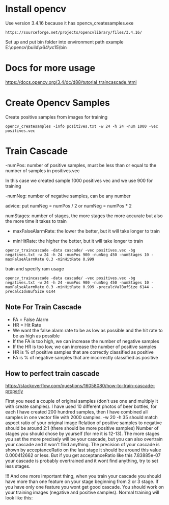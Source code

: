 # Install opencv

Use version 3.4.16 because it has opencv_createsamples.exe
```
https://sourceforge.net/projects/opencvlibrary/files/3.4.16/
```
Set up and put bin folder into environment path
example E:\opencv\build\x64\vc15\bin

# Docs for more usage

https://docs.opencv.org/3.4/dc/d88/tutorial_traincascade.html

# Create Opencv Samples

Create positive samples from images for training
```
opencv_createsamples -info positives.txt -w 24 -h 24 -num 1000 -vec positives.vec
```

# Train Cascade

-numPos: number of positive samples, must be less than or equal to the number of samples in positives.vec

In this case we created sample 1000 positives vec and we use 900 for training

-numNeg: number of negative samples, can be any number

advice: put numNeg = numPos / 2 or numNeg = numPos * 2

numStages: number of stages, the more stages the more accurate but also the more time it takes to train

- maxFalseAlarmRate: the lower the better, but it will take longer to train

- minHitRate: the higher the better, but it will take longer to train
```
opencv_traincascade -data cascade/ -vec positives.vec -bg negatives.txt -w 24 -h 24 -numPos 900 -numNeg 450 -numStages 10 -maxFalseAlarmRate 0.3 -minHitRate 0.999 
```

train and specify ram usage
```
opencv_traincascade -data cascade/ -vec positives.vec -bg negatives.txt -w 24 -h 24 -numPos 900 -numNeg 450 -numStages 10 -maxFalseAlarmRate 0.3 -minHitRate 0.999 -precalcValBufSize 6144 -precalcIdxBufSize 6144
```

## Note For Train Cascade
 
- FA = False Alarm
- HR = Hit Rate
- We want the false alarm rate to be as low as possible and the hit rate to be as high as possible
- If the FA is too high, we can increase the number of negative samples
- If the HR is too low, we can increase the number of positive samples
- HR is % of positive samples that are correctly classified as positive
- FA is % of negative samples that are incorrectly classified as positive

## How to perfect train cascade

https://stackoverflow.com/questions/16058080/how-to-train-cascade-properly

First you need a couple of original samples (don't use one and multiply it with create samples). I have used 10 different photos of beer bottles, for each I have created 200 hundred samples, then I have combined all samples in one vector file with 2000 samples.
-w 20 -h 35 should match aspect ratio of your original image
Relation of positive samples to negative should be around 2:1 (there should be more positive samples)
Number of stages you should chose by yourself (for me it is 12-13). The more stages you set the more precisely will be your cascade, but you can also overtrain your cascade and it won't find anything. The precision of your cascade is shown by acceptanceRatio on the last stage it should be around this value 0.000412662 or less.
But if you get acceptanceRatio like this 7.83885e-07 your cascade is probably overtrained and it wont find anything, try to set less stages.

!!! And one more important thing, when you train your cascade you should have more than one feature on your stage beginning from 2 or 3 stage. If you have only one feature you wont get good cascade. You should work on your training images (negative and positive samples). Normal training will look like this: